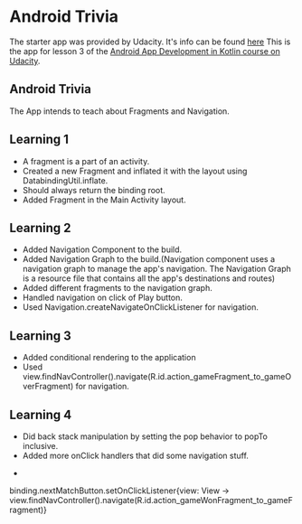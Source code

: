 # Android Trivia

The starter app was provided by Udacity. It's info can be found [here](https://github.com/udacity/andfun-kotlin-android-trivia/tree/starter-code#how-to-use-this-repo-while-taking-the-course)
This is the app for lesson 3 of the [Android App Development in Kotlin course on Udacity](https://www.udacity.com/course/developing-android-apps-with-kotlin--ud9012).

## Android Trivia 

The App intends to teach about Fragments and Navigation.


## Learning 1
* A fragment is a part of an activity.
* Created a new Fragment and inflated it with the layout using DatabindingUtil.inflate.
* Should always return the binding root.
* Added Fragment in the Main Activity layout.


## Learning 2
* Added Navigation Component to the build.
* Added Navigation Graph to the build.(Navigation component uses a navigation graph to manage the
app's navigation. The Navigation Graph is a resource file that contains all the app's destinations and
routes)
* Added different fragments to the navigation graph.
* Handled navigation on click of Play button.
* Used Navigation.createNavigateOnClickListener for navigation.

## Learning 3
* Added conditional rendering to the application
* Used view.findNavController().navigate(R.id.action_gameFragment_to_gameOverFragment) for navigation.

## Learning 4
* Did back stack manipulation by setting the pop behavior to popTo inclusive.
* Added more onClick handlers that did some navigation stuff.
* ```
binding.nextMatchButton.setOnClickListener{view: View ->
              view.findNavController().navigate(R.id.action_gameWonFragment_to_gameFragment)}
```

